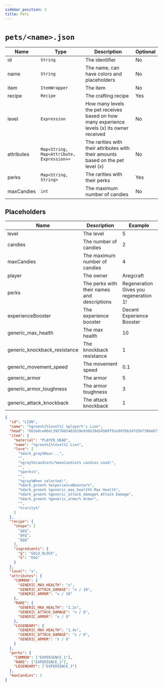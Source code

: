 ```yaml
---
sidebar_position: 3
title: Pets
---
```


# `pets/<name>.json`

| Name | Type | Description | Optional |
| --- | --- | --- | --- |
| id | `String` | The identifier | No |
| name | `String` | The name, can have colors and placeholders | No |
| item | `ItemWrapper` | The item | No |
| recipe | `Recipe` | The crafting recipe | Yes |
| level | `Expression` | How many levels the pet receives based on how many experience levels (x) its owner received | No |
| attributes | `Map<String, Map<Attribute, Expression>>` | The rarities with their attributes with their amounts based on the pet level (x) | No |
| perks | `Map<String, String>` | The rarities with their perks | Yes |
| maxCandies | `int` | The maximum number of candies | No |

## Placeholders

| Name | Description | Example |
| --- | --- | --- |
| level | The level | 5 |
| candies | The number of candies | 2 |
| maxCandies | The maximum number of candies | 4 |
| player | The owner | Aregcraft |
| perks | The perks with their names and descriptions | Regeneration<br/>Gives you regeneration 1!|
| experienceBooster | The experience booster | Decent Experience Booster |
| generic_max_health | The max health | 10 |
| generic_knockback_resistance | The knockback resistance | 1 |
| generic_movement_speed | The movement speed | 0.1 |
| generic_armor | The armor | 5 |
| generic_armor_toughness | The armor toughness | 3 |
| generic_attack_knockback | The attack knockback | 1 |

```json
{
  "id": "LION",
  "name": "%green%[%level%] %player%'s Lion",
  "head": "6b3a8ce66dc3927bb5482b29e936b39d24589f91e997bb3dfd567396e871120",
  "item": {
    "material": "PLAYER_HEAD",
    "name": "%green%[%level%] Lion",
    "lore": [
      "%dark_gray%Roar...",
      "",
      "%gray%%candies%/%maxCandies% candies used!",
      "",
      "%perks%",
      "",
      "%gray%When selected:",
      "%dark_green% %experienceBooster%",
      "%dark_green% %generic_max_health% Max Health",
      "%dark_green% %generic_attack_damage% Attack Damage",
      "%dark_green% %generic_armor% Armor",
      "",
      "%rarity%"
    ]
  },
  "recipe": {
    "shape": [
      "ggg",
      "geg",
      "ggg"
    ],
    "ingredients": {
      "g": "GOLD_BLOCK",
      "e": "EGG"
    }
  },
  "level": "x",
  "attributes": {
    "COMMON": {
      "GENERIC_MAX_HEALTH": "x",
      "GENERIC_ATTACK_DAMAGE": "x / 10",
      "GENERIC_ARMOR": "x / 10"
    },
    "RARE": {
      "GENERIC_MAX_HEALTH": "1.2x",
      "GENERIC_ATTACK_DAMAGE": "x / 8",
      "GENERIC_ARMOR": "x / 8"
    },
    "LEGENDARY": {
      "GENERIC_MAX_HEALTH": "1.4x",
      "GENERIC_ATTACK_DAMAGE": "x / 6",
      "GENERIC_ARMOR": "x / 6"
    }
  },
  "perks": {
    "COMMON": ["EXPERIENCE_1"],
    "RARE": ["EXPERIENCE_2"],
    "LEGENDARY": ["EXPERIENCE_3"]
  },
  "maxCandies": 3
}
```
